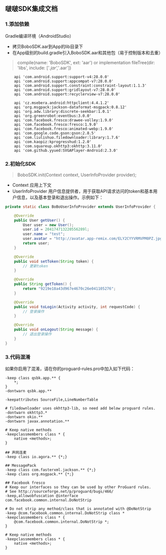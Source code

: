 ## 啵啵SDK集成文档

### 1.添加依赖
Gradle编译环境（AndroidStudio）
- 拷贝BoboSDK.aar到App的lib目录下
- 在App级别的build.gradle引入BoboSDK.aar和其他包（易于控制版本和去重）

> compile(name: 'BoboSDK', ext: 'aar')
> or
> implementation fileTree(dir: 'libs', include: ['*.jar','*.aar'])

``` 
    api 'com.android.support:support-v4:28.0.0'
    api 'com.android.support:appcompat-v7:28.0.0'
    api 'com.android.support.constraint:constraint-layout:1.1.3'
    api 'com.android.support:gridlayout-v7:28.0.0'
    api 'com.android.support:recyclerview-v7:28.0.0'
    
    api 'cz.msebera.android:httpclient:4.4.1.2'
    api 'org.msgpack:jackson-dataformat-msgpack:0.8.12'
    api 'org.adw.library:discrete-seekbar:1.0.1'
    api 'org.greenrobot:eventbus:3.0.0'
    api 'com.facebook.fresco:drawee-volley:1.9.0'
    api 'com.facebook.fresco:fresco:1.9.0'
    api 'com.facebook.fresco:animated-webp:1.9.0'
    api 'com.google.code.gson:gson:2.8.5'
    api 'com.liulishuo.filedownloader:library:1.7.6'
    api 'com.kaopiz:kprogresshud:1.2.0'
    api 'com.squareup.okhttp3:okhttp:3.11.0'
    api 'com.github.yyued:SVGAPlayer-Android:2.3.0' 
```

### 2.初始化SDK
> BoboSDK.init(Context context, UserInfoProvider provider);

- Context 应用上下文
- UserInfoProvider 用户信息提供者，用于获取API请求访问的token和基本用户信息，以及基本登录和退出操作。示例如下：

```java
private static class BoBoUserInfoProvider extends UserInfoProvider {

    @Override
    public User getUser() {
        User user = new User();
        user.id = 204174713220556289l;
        user.name = "test";
        user.avatar = "http://avatar.app-remix.com/ELY2CYYVRMVPM0PZ.jpg";
        return user;
    }

    @Override
    public void setToken(String token) {
        // 更新token
    }

    @Override
    public String getToken() {
        return "9219e18a43d967e4670c26e041105276";
    }

    @Override
    public void toLogin(Activity activity, int requestCode) {
        // 登录操作
    }

    @Override
    public void onLogout(String message) {
        // 退出登录操作
    }
}
```

### 3.代码混淆
如果你启用了混淆，请在你的proguard-rules.pro中加入如下代码：

```
-keep class qsbk.app.** {
    *;
}
-dontwarn qsbk.app.**
​
-keepattributes SourceFile,LineNumberTable

# filedownloader uses okhttp3-lib, so need add below proguard rules.
-dontwarn okhttp3.*
-dontwarn okio.**
-dontwarn javax.annotation.**

# Keep native methods
-keepclassmembers class * {
    native <methods>;
}

## 声网连麦
-keep class io.agora.** {*;}

## MessagePack
-keep class com.fasterxml.jackson.** {*;}
-keep class org.msgpack.** {*;}

## Facebook fresco
# Keep our interfaces so they can be used by other ProGuard rules.
# See http://sourceforge.net/p/proguard/bugs/466/
-keep,allowobfuscation @interface com.facebook.common.internal.DoNotStrip

# Do not strip any method/class that is annotated with @DoNotStrip
-keep @com.facebook.common.internal.DoNotStrip class *
-keepclassmembers class * {
    @com.facebook.common.internal.DoNotStrip *;
}

# Keep native methods
-keepclassmembers class * {
    native <methods>;
}
```